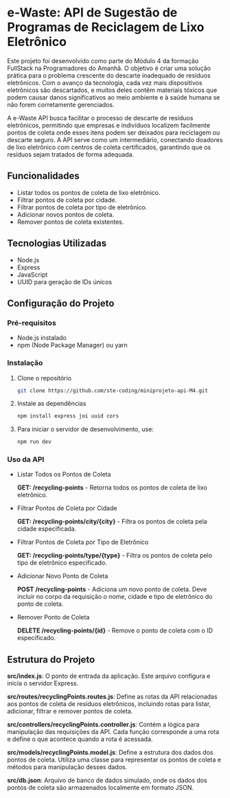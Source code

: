 # e-Waste: API de Sugestão de Programas de Reciclagem de Lixo Eletrônico

Este projeto foi desenvolvido como parte do Módulo 4 da formação FullStack na Programadores do Amanhã. O objetivo é criar uma solução prática para o problema crescente do descarte inadequado de resíduos eletrônicos. Com o avanço da tecnologia, cada vez mais dispositivos eletrônicos são descartados, e muitos deles contêm materiais tóxicos que podem causar danos significativos ao meio ambiente e à saúde humana se não forem corretamente gerenciados.

A e-Waste API busca facilitar o processo de descarte de resíduos eletrônicos, permitindo que empresas e indivíduos localizem facilmente pontos de coleta onde esses itens podem ser deixados para reciclagem ou descarte seguro. A API serve como um intermediário, conectando doadores de lixo eletrônico com centros de coleta certificados, garantindo que os resíduos sejam tratados de forma adequada.

## Funcionalidades

- Listar todos os pontos de coleta de lixo eletrônico.
- Filtrar pontos de coleta por cidade.
- Filtrar pontos de coleta por tipo de eletrônico.
- Adicionar novos pontos de coleta.
- Remover pontos de coleta existentes.

## Tecnologias Utilizadas

- Node.js
- Express
- JavaScript
- UUID para geração de IDs únicos

## Configuração do Projeto

### Pré-requisitos

- Node.js instalado
- npm (Node Package Manager) ou yarn

### Instalação

1. Clone o repositório

    ```bash
   git clone https://github.com/ste-coding/miniprojeto-api-M4.git

2. Instale as dependências

    ```bash
    npm install express joi uuid cors

3. Para iniciar o servidor de desenvolvimento, use:
    ```bash
    npm run dev


### Uso da API
- Listar Todos os Pontos de Coleta

    **GET: /recycling-points** - Retorna todos os pontos de coleta de lixo eletrônico.

- Filtrar Pontos de Coleta por Cidade

    **GET: /recycling-points/city/{city}** - Filtra os pontos de coleta pela cidade especificada.

- Filtrar Pontos de Coleta por Tipo de Eletrônico

    **GET: /recycling-points/type/{type}** - Filtra os pontos de coleta pelo tipo de eletrônico especificado.

- Adicionar Novo Ponto de Coleta

    **POST /recycling-points** - Adiciona um novo ponto de coleta. Deve incluir no corpo da requisição o nome, cidade e tipo de eletrônico do ponto de coleta.

- Remover Ponto de Coleta

    **DELETE /recycling-points/{id}** - Remove o ponto de coleta com o ID especificado.

## Estrutura do Projeto

**src/index.js**: O ponto de entrada da aplicação. Este arquivo configura e inicia o servidor Express.

**src/routes/recyclingPoints.routes.js**: Define as rotas da API relacionadas aos pontos de coleta de resíduos eletrônicos, incluindo rotas para listar, adicionar, filtrar e remover pontos de coleta.

**src/controllers/recyclingPoints.controller.js**: Contém a lógica para manipulação das requisições da API. Cada função corresponde a uma rota e define o que acontece quando a rota é acessada.

**src/models/recyclingPoints.model.js**: Define a estrutura dos dados dos pontos de coleta. Utiliza uma classe para representar os pontos de coleta e métodos para manipulação desses dados.

**src/db.json**: Arquivo de banco de dados simulado, onde os dados dos pontos de coleta são armazenados localmente em formato JSON.